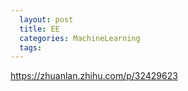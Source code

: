```yaml
---
  layout: post
  title: EE
  categories: MachineLearning
  tags:
--- 
```



https://zhuanlan.zhihu.com/p/32429623